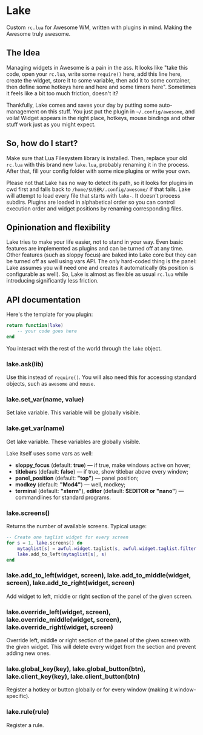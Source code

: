 # Lake

Custom `rc.lua` for Awesome WM, written with plugins in mind. Making the Awesome truly awesome.


## The Idea

Managing widgets in Awesome is a pain in the ass. It looks like "take this code, open your `rc.lua`, write some `require()` here, add this line here, create the widget, store it to some variable, then add it to some container, then define some hotkeys here and here and some timers here". Sometimes it feels like a bit too much friction, doesn't it?

Thankfully, Lake comes and saves your day by putting some auto-management on this stuff. You just put the plugin in `~/.config/awesome`, and voila! Widget appears in the right place, hotkeys, mouse bindings and other stuff work just as you might expect.


## So, how do I start?

Make sure that Lua Filesystem library is installed. Then, replace your old `rc.lua` with this brand new `lake.lua`, probably renaming it in the process. After that, fill your config folder with some nice plugins or write your own.

Please not that Lake has no way to detect its path, so it looks for plugins in cwd first and falls back to `/home/$USER/.config/awesome/` if that fails. Lake will attempt to load every file that starts with `lake-`. It doesn't process subdirs. Plugins are loaded in alphabetical order so you can control execution order and widget positions by renaming corresponding files.


## Opinionation and flexibility

Lake tries to make your life easier, not to stand in your way. Even basic features are implemented as plugins and can be turned off at any time. Other features (such as sloppy focus) are baked into Lake core but they can be turned off as well using vars API. The only hard-coded thing is the panel: Lake assumes you will need one and creates it automatically (its position is configurable as well). So, Lake is almost as flexible as usual `rc.lua` while introducing significantly less friction.


## API documentation

Here's the template for you plugin:

```lua
return function(lake)
	-- your code goes here
end
```

You interact with the rest of the world through the `lake` object.


### lake.ask(lib)

Use this instead of `require()`. You will also need this for accessing standard objects, such as `awesome` and `mouse`.


### lake.set_var(name, value)

Set lake variable. This variable will be globally visible.


### lake.get_var(name)

Get lake variable. These variables are globally visible.

Lake itself uses some vars as well:

* **sloppy_focus** (default: **true**) &mdash; if true, make windows active on hover;
* **titlebars** (default: **false**) &mdash; if true, show titlebar above every window;
* **panel_position** (default: **"top"**) &mdash; panel position;
* **modkey** (default: **"Mod4"**) &mdash; well, modkey;
* **terminal** (default: **"xterm"**), **editor** (default: **$EDITOR or "nano"**) &mdash; commandlines for standard programs.


### lake.screens()

Returns the number of available screens. Typical usage:

```lua
-- Create one taglist widget for every screen
for s = 1, lake.screens() do
	mytaglist[s] = awful.widget.taglist(s, awful.widget.taglist.filter.all, mytaglist.buttons)
	lake.add_to_left(mytaglist[s], s)
end
```


### lake.add_to_left(widget, screen), lake.add_to_middle(widget, screen), lake.add_to_right(widget, screen)

Add widget to left, middle or right section of the panel of the given screen.


### lake.override_left(widget, screen), lake.override_middle(widget, screen), lake.override_right(widget, screen)

Override left, middle or right section of the panel of the given screen with the given widget. This will delete every widget from the section and prevent adding new ones.


### lake.global_key(key), lake.global_button(btn), lake.client_key(key), lake.client_button(btn)

Register a hotkey or button globally or for every window (making it window-specific).


### lake.rule(rule)

Register a rule.
